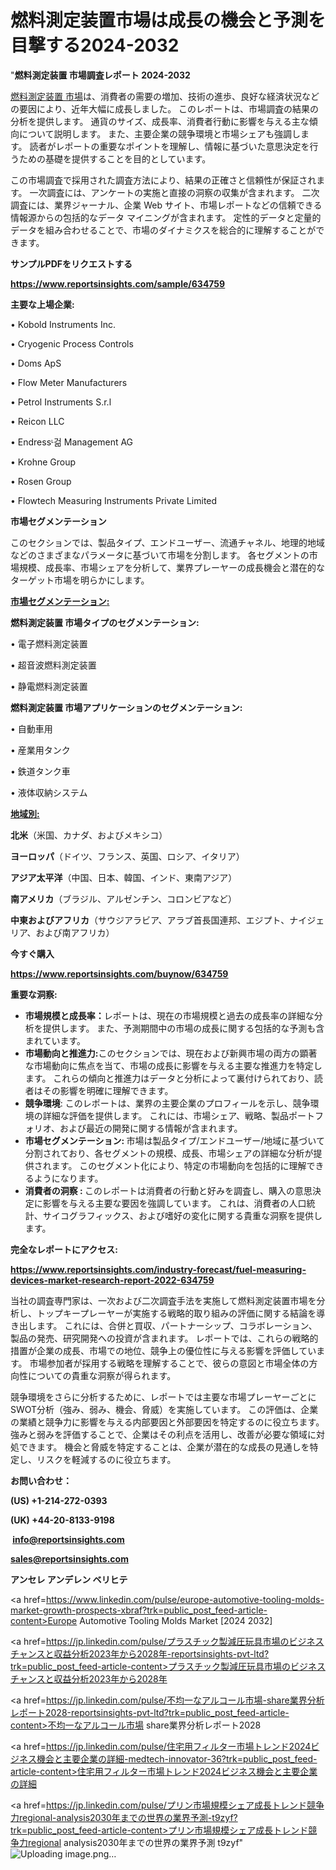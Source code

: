   # 燃料測定装置市場は成長の機会と予測を目撃する2024-2032

"<strong>燃料測定装置 市場調査レポート 2024-2032</strong>

<a href=https://www.reportsinsights.com/sample/634759>燃料測定装置 市場</a>は、消費者の需要の増加、技術の進歩、良好な経済状況などの要因により、近年大幅に成長しました。 このレポートは、市場調査の結果の分析を提供します。 通貨のサイズ、成長率、消費者行動に影響を与える主な傾向について説明します。 また、主要企業の競争環境と市場シェアも強調します。 読者がレポートの重要なポイントを理解し、情報に基づいた意思決定を行うための基礎を提供することを目的としています。

この市場調査で採用された調査方法により、結果の正確さと信頼性が保証されます。 一次調査には、アンケートの実施と直接の洞察の収集が含まれます。 二次調査には、業界ジャーナル、企業 Web サイト、市場レポートなどの信頼できる情報源からの包括的なデータ マイニングが含まれます。 定性的データと定量的データを組み合わせることで、市場のダイナミクスを総合的に理解することができます。

<strong><b>サンプルPDFをリクエストする</b></strong>

<a href=https://www.reportsinsights.com/sample/634759><strong><u>https://www.reportsinsights.com/sample/634759</u></strong></a>

<strong>主要な上場企業:</strong>

• Kobold Instruments Inc.

• Cryogenic Process Controls

• Doms ApS

• Flow Meter Manufacturers

• Petrol Instruments S.r.l

• Reicon LLC

• Endressᶫ걺 Management AG

• Krohne Group

• Rosen Group

• Flowtech Measuring Instruments Private Limited

<strong>市場セグメンテーション</strong>

このセクションでは、製品タイプ、エンドユーザー、流通チャネル、地理的地域などのさまざまなパラメータに基づいて市場を分割します。 各セグメントの市場規模、成長率、市場シェアを分析して、業界プレーヤーの成長機会と潜在的なターゲット市場を明らかにします。

<strong><u>市場セグメンテーション</u></strong><strong><u>:</u></strong>

<strong>燃料測定装置 市場タイプのセグメンテーション:</strong>

• 電子燃料測定装置

• 超音波燃料測定装置

• 静電燃料測定装置

<strong>燃料測定装置 市場アプリケーションのセグメンテーション:</strong>

• 自動車用

• 産業用タンク

• 鉄道タンク車

• 液体収納システム

<strong><u>地域別</u></strong><strong><u>:</u></strong>

<strong>北米</strong>（米国、カナダ、およびメキシコ）

<strong>ヨーロッパ</strong>（ドイツ、フランス、英国、ロシア、イタリア）

<strong>アジア太平洋</strong>（中国、日本、韓国、インド、東南アジア）

<strong>南アメリカ</strong>（ブラジル、アルゼンチン、コロンビアなど）

<strong>中東およびアフリカ</strong>（サウジアラビア、アラブ首長国連邦、エジプト、ナイジェリア、および南アフリカ）

<strong>今すぐ購入</strong>

<a href=https://www.reportsinsights.com/buynow/634759><strong><u>https://www.reportsinsights.com/buynow/634759</u></strong></a>

<strong>重要な洞察:</strong>
<ul>
  <li><strong>市場規模と成長率：</strong>レポートは、現在の市場規模と過去の成長率の詳細な分析を提供します。 また、予測期間中の市場の成長に関する包括的な予測も含まれています。</li>
  <li><strong>市場動向と推進力:</strong>このセクションでは、現在および新興市場の両方の顕著な市場動向に焦点を当て、市場の成長に影響を与える主要な推進力を特定します。 これらの傾向と推進力はデータと分析によって裏付けられており、読者はその影響を明確に理解できます。</li>
  <li><strong>競争環境</strong>: このレポートは、業界の主要企業のプロフィールを示し、競争環境の詳細な評価を提供します。 これには、市場シェア、戦略、製品ポートフォリオ、および最近の開発に関する情報が含まれます。</li>
  <li><strong>市場セグメンテーション: </strong>市場は製品タイプ/エンドユーザー/地域に基づいて分割されており、各セグメントの規模、成長、市場シェアの詳細な分析が提供されます。 このセグメント化により、特定の市場動向を包括的に理解できるようになります。</li>
  <li><strong>消費者の洞察 : </strong>このレポートは消費者の行動と好みを調査し、購入の意思決定に影響を与える主要な要因を強調しています。 これは、消費者の人口統計、サイコグラフィックス、および嗜好の変化に関する貴重な洞察を提供します。</li>
</ul>
<strong>完全なレポートにアクセス:</strong>

<a href=https://www.reportsinsights.com/industry-forecast/fuel-measuring-devices-market-research-report-2022-634759><strong><u><b>https://www.reportsinsights.com/industry-forecast/fuel-measuring-devices-market-research-report-2022-634759</b></u></strong></a>

当社の調査専門家は、一次および二次調査手法を実施して燃料測定装置市場を分析し、トップキープレーヤーが実施する戦略的取り組みの評価に関する結論を導き出します。 これには、合併と買収、パートナーシップ、コラボレーション、製品の発売、研究開発への投資が含まれます。 レポートでは、これらの戦略的措置が企業の成長、市場での地位、競争上の優位性に与える影響を評価しています。 市場参加者が採用する戦略を理解することで、彼らの意図と市場全体の方向性についての貴重な洞察が得られます。

競争環境をさらに分析するために、レポートでは主要な市場プレーヤーごとにSWOT分析（強み、弱み、機会、脅威）を実施しています。 この評価は、企業の業績と競争力に影響を与える内部要因と外部要因を特定するのに役立ちます。 強みと弱みを評価することで、企業はその利点を活用し、改善が必要な領域に対処できます。 機会と脅威を特定することは、企業が潜在的な成長の見通しを特定し、リスクを軽減するのに役立ちます。

<strong>お問い合わせ：</strong>

<strong>(US) +1-214-272-0393</strong>

<strong>(UK) +44-20-8133-9198</strong>

<strong> </strong><a href=info@reportsinsights.com><strong><u>info@reportsinsights.com</u></strong></a>

<a href=sales@reportsinsights.com><strong><u>sales@reportsinsights.com</u></strong></a>

<strong>アンセレ アンデレン ベリヒテ</strong>

<a href=https://www.linkedin.com/pulse/europe-automotive-tooling-molds-market-growth-prospects-xbraf?trk=public_post_feed-article-content>Europe Automotive Tooling Molds Market [2024 2032]</a>

<a href=https://jp.linkedin.com/pulse/プラスチック製減圧玩具市場のビジネスチャンスと収益分析2023年から2028年-reportsinsights-pvt-ltd?trk=public_post_feed-article-content>プラスチック製減圧玩具市場のビジネスチャンスと収益分析2023年から2028年</a>

<a href=https://jp.linkedin.com/pulse/不均一なアルコール市場-share業界分析レポート2028-reportsinsights-pvt-ltd?trk=public_post_feed-article-content>不均一なアルコール市場 share業界分析レポート2028</a>

<a href=https://jp.linkedin.com/pulse/住宅用フィルター市場トレンド2024ビジネス機会と主要企業の詳細-medtech-innovator-36?trk=public_post_feed-article-content>住宅用フィルター市場トレンド2024ビジネス機会と主要企業の詳細</a>

<a href=https://jp.linkedin.com/pulse/プリン市場規模シェア成長トレンド競争力regional-analysis2030年までの世界の業界予測-t9zyf?trk=public_post_feed-article-content>プリン市場規模シェア成長トレンド競争力regional analysis2030年までの世界の業界予測 t9zyf</a>"
![Uploading image.png…]()
